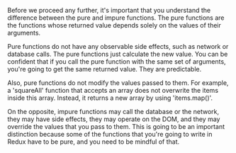 

Before we proceed any further, it's important that you understand the difference between the pure and impure functions. The pure functions are the functions whose returned value depends solely on the values of their arguments.

Pure functions do not have any observable side effects, such as network or database calls. The pure functions just calculate the new value. You can be confident that if you call the pure function with the same set of arguments, you're going to get the same returned value. They are predictable.

Also, pure functions do not modify the values passed to them. For example, a 'squareAll' function that accepts an array does not overwrite the items inside this array. Instead, it returns a new array by using 'items.map()'.

On the opposite, impure functions may call the database or the network, they may have side effects, they may operate on the DOM, and they may override the values that you pass to them. This is going to be an important distinction because some of the functions that you're going to write in Redux have to be pure, and you need to be mindful of that.
